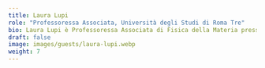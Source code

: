 ```yaml
---
title: Laura Lupi
role: "Professoressa Associata, Università degli Studi di Roma Tre"
bio: Laura Lupi è Professoressa Associata di Fisica della Materia presso il Dipartimento di Matematica e Fisica dell’Università Roma Tre. Dopo aver conseguito il dottorato in Fisica presso l’Università di Perugia, ha svolto attività di ricerca presso l’University of Utah e l’University of Vienna. La sua attività scientifica si concentra sulle simulazioni computazionali e sulla meccanica statistica applicate alla materia condensata e alla materia soffice, con particolare interesse per la fisica dei ghiacci e per la biofisica. Utilizza simulazioni molecolari atomistiche e coarse-grained, integrate da tecniche di campionamento avanzato e calcoli di energia libera, per studiare la struttura, la dinamica e le transizioni di fase in sistemi disordinati, nonché per identificare i meccanismi molecolari alla base della cristallizzazione, dell’autoassemblaggio di nanoparticelle e delle transizioni strutturali in biomolecole.
draft: false
image: images/guests/laura-lupi.webp
weight: 7
---
```

